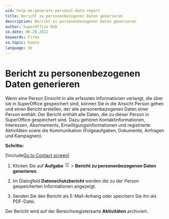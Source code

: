 ```yaml
---
uid: help-de-generate-personal-data-report
title: Bericht zu personenbezogenen Daten generieren
description: Bericht zu personenbezogenen Daten generieren
author: SuperOffice RnD
so.date: 06.29.2022
keywords: Firma
so.topic: howto
language: de
---
```


# Bericht zu personenbezogenen Daten generieren

Wenn eine Person Einsicht in alle erfassten Informationen verlangt, die über sie in SuperOffice gespeichert sind, können Sie in die Ansicht Person gehen und einen Bericht erstellen, der alle personenbezogenen Daten einer Person enthält. Der Bericht enthält alle Daten, die zu dieser Person in SuperOffice gespeichert sind. Dazu gehören Kontaktinformationen, Interessen, Abonnements, Einwilligungsinformationen und registrierte Aktivitäten sowie die Kommunikation (Folgeaufgaben, Dokumente, Anfragen und Kampagnen).

**Schritte:**

[!include[Go to Contact screen](../../../learn/includes/goto-contact.md)]

1. Klicken Sie auf **Aufgabe** ![Symbol][img1] &gt; **Bericht zu personenbezogenen Daten generieren**.

1. Im Dialogfeld **Datenschutzbericht** werden die zu der Person gespeicherten Informationen angezeigt.

1. Senden Sie den Bericht als E-Mail-Anhang oder speichern Sie ihn als PDF-Datei.

Der Bericht wird auf der Bereichsregisterkarte **Aktivitäten** archiviert.

<!-- Referenced links -->

<!-- Referenced images -->
[img1]: ../../../../media/icons/btn-menu.png
